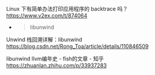 
Linux 下有简单办法打印应用程序的 backtrace 吗？ https://www.v2ex.com/t/874064
- > libunwind

Unwind 栈回溯详解：libunwind https://blog.csdn.net/Rong_Toa/article/details/110846509

libunwind llvm编年史 - fish的文章 - 知乎 https://zhuanlan.zhihu.com/p/33937283
